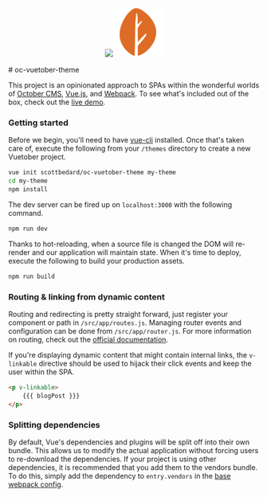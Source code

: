 <p align="center">
    <a href="//github.com/vuejs/vue" target="_blank"><img src="http://vuejs.org/images/logo.png" width="auto" height="105px"><a href="//github.com/octobercms/october" target="_blank"><img src="https://raw.githubusercontent.com/octobercms/october/master/themes/demo/assets/images/october.png" alt="October" width="auto" height="100px" /></a></a>
</p>
# oc-vuetober-theme

This project is an opinionated approach to SPAs within the wonderful worlds of [October CMS](https://github.com/octobercms/october), [Vue.js](https://github.com/vuejs/vue), and [Webpack](https://github.com/webpack/webpack). To see what's included out of the box, check out the [live demo](http://vuetober.scottbedard.net).

### Getting started

Before we begin, you'll need to have [vue-cli](https://github.com/vuejs/vue-cli) installed. Once that's taken care of, execute the following from your `/themes` directory to create a new Vuetober project.

```bash
vue init scottbedard/oc-vuetober-theme my-theme
cd my-theme
npm install
```

The dev server can be fired up on `localhost:3000` with the following command.

```bash
npm run dev
```

Thanks to hot-reloading, when a source file is changed the DOM will re-render and our application will maintain state. When it's time to deploy, execute the following to build your production assets.

```bash
npm run build
```

### Routing & linking from dynamic content

Routing and redirecting is pretty straight forward, just register your component or path in `/src/app/routes.js`. Managing router events and configuration can be done from `/src/app/router.js`. For more information on routing, check out the [official documentation](http://vuejs.github.io/vue-router/en/index.html).

If you're displaying dynamic content that might contain internal links, the `v-linkable` directive should be used to hijack their click events and keep the user within the SPA.

```html
<p v-linkable>
    {{{ blogPost }}}
</p>
```

### Splitting dependencies

By default, Vue's dependencies and plugins will be split off into their own bundle. This allows us to modify the actual application without forcing users to re-download the dependencies. If your project is using other dependencies, it is recommended that you add them to the vendors bundle. To do this, simply add the dependency to `entry.vendors` in the [base webpack config](https://github.com/scottbedard/oc-vuetober-theme/blob/master/template/build/webpack.base.conf.js).
